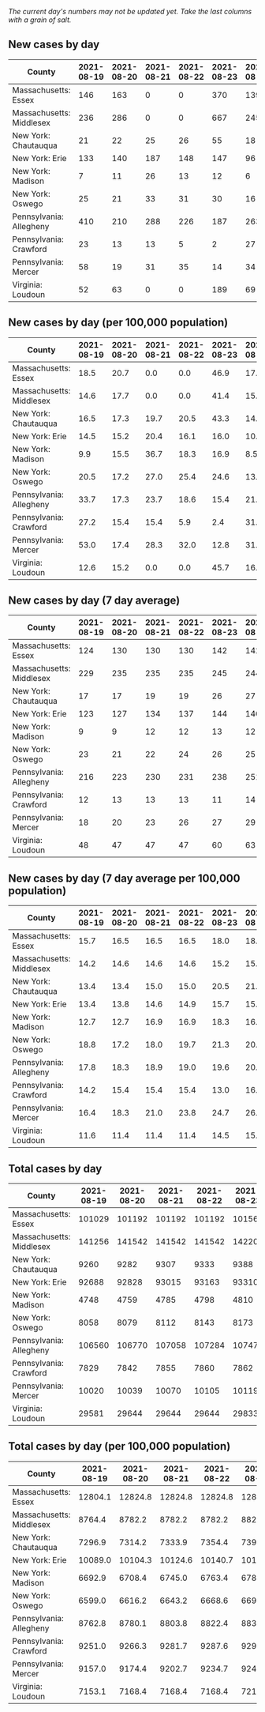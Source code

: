 _The current day's numbers may not be updated yet. Take the last columns with a grain of salt._
## New cases by day

| County | 2021-08-19 | 2021-08-20 | 2021-08-21 | 2021-08-22 | 2021-08-23 | 2021-08-24 | 2021-08-25 |
| --- | --- | --- | --- | --- | --- | --- | --- |
| Massachusetts: Essex | 146 | 163 | 0 | 0 | 370 | 139 |  |
| Massachusetts: Middlesex | 236 | 286 | 0 | 0 | 667 | 245 |  |
| New York: Chautauqua | 21 | 22 | 25 | 26 | 55 | 18 |  |
| New York: Erie | 133 | 140 | 187 | 148 | 147 | 96 |  |
| New York: Madison | 7 | 11 | 26 | 13 | 12 | 6 |  |
| New York: Oswego | 25 | 21 | 33 | 31 | 30 | 16 |  |
| Pennsylvania: Allegheny | 410 | 210 | 288 | 226 | 187 | 263 |  |
| Pennsylvania: Crawford | 23 | 13 | 13 | 5 | 2 | 27 |  |
| Pennsylvania: Mercer | 58 | 19 | 31 | 35 | 14 | 34 |  |
| Virginia: Loudoun | 52 | 63 | 0 | 0 | 189 | 69 |  |

## New cases by day (per 100,000 population)

| County | 2021-08-19 | 2021-08-20 | 2021-08-21 | 2021-08-22 | 2021-08-23 | 2021-08-24 | 2021-08-25 |
| --- | --- | --- | --- | --- | --- | --- | --- |
| Massachusetts: Essex | 18.5 | 20.7 | 0.0 | 0.0 | 46.9 | 17.6 |  |
| Massachusetts: Middlesex | 14.6 | 17.7 | 0.0 | 0.0 | 41.4 | 15.2 |  |
| New York: Chautauqua | 16.5 | 17.3 | 19.7 | 20.5 | 43.3 | 14.2 |  |
| New York: Erie | 14.5 | 15.2 | 20.4 | 16.1 | 16.0 | 10.4 |  |
| New York: Madison | 9.9 | 15.5 | 36.7 | 18.3 | 16.9 | 8.5 |  |
| New York: Oswego | 20.5 | 17.2 | 27.0 | 25.4 | 24.6 | 13.1 |  |
| Pennsylvania: Allegheny | 33.7 | 17.3 | 23.7 | 18.6 | 15.4 | 21.6 |  |
| Pennsylvania: Crawford | 27.2 | 15.4 | 15.4 | 5.9 | 2.4 | 31.9 |  |
| Pennsylvania: Mercer | 53.0 | 17.4 | 28.3 | 32.0 | 12.8 | 31.1 |  |
| Virginia: Loudoun | 12.6 | 15.2 | 0.0 | 0.0 | 45.7 | 16.7 |  |

## New cases by day (7 day average)

| County | 2021-08-19 | 2021-08-20 | 2021-08-21 | 2021-08-22 | 2021-08-23 | 2021-08-24 | 2021-08-25 |
| --- | --- | --- | --- | --- | --- | --- | --- |
| Massachusetts: Essex | 124 | 130 | 130 | 130 | 142 | 142 |  |
| Massachusetts: Middlesex | 229 | 235 | 235 | 235 | 245 | 244 |  |
| New York: Chautauqua | 17 | 17 | 19 | 19 | 26 | 27 |  |
| New York: Erie | 123 | 127 | 134 | 137 | 144 | 140 |  |
| New York: Madison | 9 | 9 | 12 | 12 | 13 | 12 |  |
| New York: Oswego | 23 | 21 | 22 | 24 | 26 | 25 |  |
| Pennsylvania: Allegheny | 216 | 223 | 230 | 231 | 238 | 251 |  |
| Pennsylvania: Crawford | 12 | 13 | 13 | 13 | 11 | 14 |  |
| Pennsylvania: Mercer | 18 | 20 | 23 | 26 | 27 | 29 |  |
| Virginia: Loudoun | 48 | 47 | 47 | 47 | 60 | 63 |  |

## New cases by day (7 day average per 100,000 population)

| County | 2021-08-19 | 2021-08-20 | 2021-08-21 | 2021-08-22 | 2021-08-23 | 2021-08-24 | 2021-08-25 |
| --- | --- | --- | --- | --- | --- | --- | --- |
| Massachusetts: Essex | 15.7 | 16.5 | 16.5 | 16.5 | 18.0 | 18.0 |  |
| Massachusetts: Middlesex | 14.2 | 14.6 | 14.6 | 14.6 | 15.2 | 15.1 |  |
| New York: Chautauqua | 13.4 | 13.4 | 15.0 | 15.0 | 20.5 | 21.3 |  |
| New York: Erie | 13.4 | 13.8 | 14.6 | 14.9 | 15.7 | 15.2 |  |
| New York: Madison | 12.7 | 12.7 | 16.9 | 16.9 | 18.3 | 16.9 |  |
| New York: Oswego | 18.8 | 17.2 | 18.0 | 19.7 | 21.3 | 20.5 |  |
| Pennsylvania: Allegheny | 17.8 | 18.3 | 18.9 | 19.0 | 19.6 | 20.6 |  |
| Pennsylvania: Crawford | 14.2 | 15.4 | 15.4 | 15.4 | 13.0 | 16.5 |  |
| Pennsylvania: Mercer | 16.4 | 18.3 | 21.0 | 23.8 | 24.7 | 26.5 |  |
| Virginia: Loudoun | 11.6 | 11.4 | 11.4 | 11.4 | 14.5 | 15.2 |  |

## Total cases by day

| County | 2021-08-19 | 2021-08-20 | 2021-08-21 | 2021-08-22 | 2021-08-23 | 2021-08-24 | 2021-08-25 |
| --- | --- | --- | --- | --- | --- | --- | --- |
| Massachusetts: Essex | 101029 | 101192 | 101192 | 101192 | 101562 | 101701 |  |
| Massachusetts: Middlesex | 141256 | 141542 | 141542 | 141542 | 142209 | 142454 |  |
| New York: Chautauqua | 9260 | 9282 | 9307 | 9333 | 9388 | 9406 |  |
| New York: Erie | 92688 | 92828 | 93015 | 93163 | 93310 | 93406 |  |
| New York: Madison | 4748 | 4759 | 4785 | 4798 | 4810 | 4816 |  |
| New York: Oswego | 8058 | 8079 | 8112 | 8143 | 8173 | 8189 |  |
| Pennsylvania: Allegheny | 106560 | 106770 | 107058 | 107284 | 107471 | 107734 |  |
| Pennsylvania: Crawford | 7829 | 7842 | 7855 | 7860 | 7862 | 7889 |  |
| Pennsylvania: Mercer | 10020 | 10039 | 10070 | 10105 | 10119 | 10153 |  |
| Virginia: Loudoun | 29581 | 29644 | 29644 | 29644 | 29833 | 29902 |  |

## Total cases by day (per 100,000 population)

| County | 2021-08-19 | 2021-08-20 | 2021-08-21 | 2021-08-22 | 2021-08-23 | 2021-08-24 | 2021-08-25 |
| --- | --- | --- | --- | --- | --- | --- | --- |
| Massachusetts: Essex | 12804.1 | 12824.8 | 12824.8 | 12824.8 | 12871.7 | 12889.3 |  |
| Massachusetts: Middlesex | 8764.4 | 8782.2 | 8782.2 | 8782.2 | 8823.5 | 8838.7 |  |
| New York: Chautauqua | 7296.9 | 7314.2 | 7333.9 | 7354.4 | 7397.8 | 7412.0 |  |
| New York: Erie | 10089.0 | 10104.3 | 10124.6 | 10140.7 | 10156.7 | 10167.2 |  |
| New York: Madison | 6692.9 | 6708.4 | 6745.0 | 6763.4 | 6780.3 | 6788.7 |  |
| New York: Oswego | 6599.0 | 6616.2 | 6643.2 | 6668.6 | 6693.2 | 6706.3 |  |
| Pennsylvania: Allegheny | 8762.8 | 8780.1 | 8803.8 | 8822.4 | 8837.7 | 8859.4 |  |
| Pennsylvania: Crawford | 9251.0 | 9266.3 | 9281.7 | 9287.6 | 9290.0 | 9321.9 |  |
| Pennsylvania: Mercer | 9157.0 | 9174.4 | 9202.7 | 9234.7 | 9247.5 | 9278.6 |  |
| Virginia: Loudoun | 7153.1 | 7168.4 | 7168.4 | 7168.4 | 7214.1 | 7230.8 |  |
